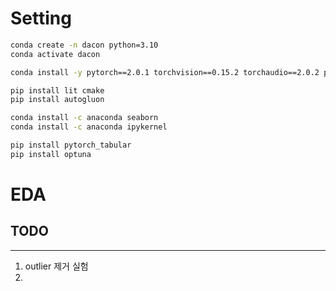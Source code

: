 # Setting
```sh
conda create -n dacon python=3.10
conda activate dacon

conda install -y pytorch==2.0.1 torchvision==0.15.2 torchaudio==2.0.2 pytorch-cuda=11.7 -c pytorch -c nvidia

pip install lit cmake
pip install autogluon

conda install -c anaconda seaborn
conda install -c anaconda ipykernel

pip install pytorch_tabular
pip install optuna

```

# EDA

## TODO

---

1. outlier 제거 실험
3. 